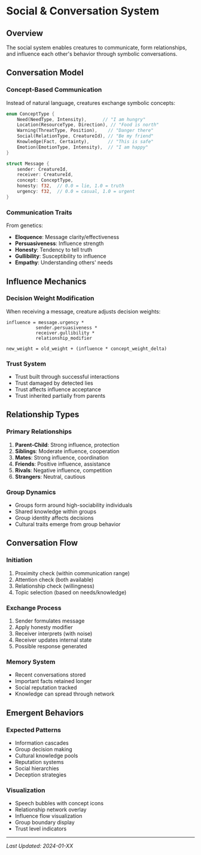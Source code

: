# Social & Conversation System

## Overview
The social system enables creatures to communicate, form relationships, and influence each other's behavior through symbolic conversations.

## Conversation Model

### Concept-Based Communication
Instead of natural language, creatures exchange symbolic concepts:

```rust
enum ConceptType {
    Need(NeedType, Intensity),      // "I am hungry"
    Location(ResourceType, Direction), // "Food is north"
    Warning(ThreatType, Position),    // "Danger there"
    Social(RelationType, CreatureId), // "Be my friend"
    Knowledge(Fact, Certainty),       // "This is safe"
    Emotion(EmotionType, Intensity),  // "I am happy"
}

struct Message {
    sender: CreatureId,
    receiver: CreatureId,
    concept: ConceptType,
    honesty: f32,  // 0.0 = lie, 1.0 = truth
    urgency: f32,  // 0.0 = casual, 1.0 = urgent
}
```

### Communication Traits
From genetics:
- **Eloquence**: Message clarity/effectiveness
- **Persuasiveness**: Influence strength
- **Honesty**: Tendency to tell truth
- **Gullibility**: Susceptibility to influence
- **Empathy**: Understanding others' needs

## Influence Mechanics

### Decision Weight Modification
When receiving a message, creature adjusts decision weights:

```
influence = message.urgency * 
           sender.persuasiveness * 
           receiver.gullibility * 
           relationship_modifier

new_weight = old_weight + (influence * concept_weight_delta)
```

### Trust System
- Trust built through successful interactions
- Trust damaged by detected lies
- Trust affects influence acceptance
- Trust inherited partially from parents

## Relationship Types

### Primary Relationships
1. **Parent-Child**: Strong influence, protection
2. **Siblings**: Moderate influence, cooperation
3. **Mates**: Strong influence, coordination
4. **Friends**: Positive influence, assistance
5. **Rivals**: Negative influence, competition
6. **Strangers**: Neutral, cautious

### Group Dynamics
- Groups form around high-sociability individuals
- Shared knowledge within groups
- Group identity affects decisions
- Cultural traits emerge from group behavior

## Conversation Flow

### Initiation
1. Proximity check (within communication range)
2. Attention check (both available)
3. Relationship check (willingness)
4. Topic selection (based on needs/knowledge)

### Exchange Process
1. Sender formulates message
2. Apply honesty modifier
3. Receiver interprets (with noise)
4. Receiver updates internal state
5. Possible response generated

### Memory System
- Recent conversations stored
- Important facts retained longer
- Social reputation tracked
- Knowledge can spread through network

## Emergent Behaviors

### Expected Patterns
- Information cascades
- Group decision making
- Cultural knowledge pools
- Reputation systems
- Social hierarchies
- Deception strategies

### Visualization
- Speech bubbles with concept icons
- Relationship network overlay
- Influence flow visualization
- Group boundary display
- Trust level indicators

---
*Last Updated: 2024-01-XX*
